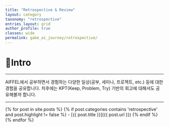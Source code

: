 ```yaml
---
title: "Retrospective & Review"
layout: category
taxonomy: "retrospective"
entries_layout: grid
author_profile: true
classes: wide
permalink: gabe_ai_journey/retrospective/
---
```


# 📌Intro
---
AIFFEL에서 공부하면서 경험하는 다양한 일상(공부, 세미나, 프로젝트, etc.) 등에 대한 경험을 공유합니다. 차후에는 KPT(Keep, Problem, Try) 기반의 회고에 대해서도 공유해볼까 합니다.

---



{% for post in site.posts %}
  {% if post.categories contains 'retrospective' and post.highlight != false %}
    - [{{ post.title }}]({{ post.url }})
  {% endif %}
{% endfor %}
